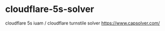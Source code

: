 # cloudflare-5s-solver
 cloudflare 5s iuam / cloudflare turnstile solver  https://www.capsolver.com/
 

 
 
 
 



















